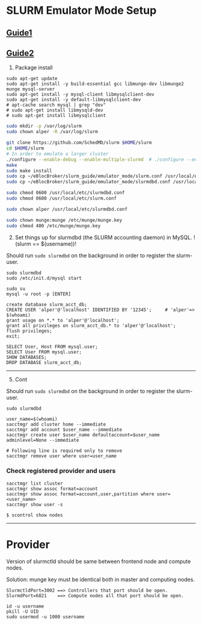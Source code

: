 # SLURM Emulator Mode Setup

## [Guide1](http://wildflower.diablonet.net/~scaron/slurmsetup.html)
## [Guide2](https://slurm.schedmd.com/faq.html#multi_slurmd)

1. Package install

```
sudo apt-get update
sudo apt-get install -y build-essential gcc libmunge-dev libmunge2 munge mysql-server
sudo apt-get install -y mysql-client libmysqlclient-dev
sudo apt-get install -y default-libmysqlclient-dev
# apt-cache search mysql | grep "dev"
# sudo apt-get install libmysqld-dev
# sudo apt-get install libmysqlclient
```

```bash
sudo mkdir -p /var/log/slurm
sudo chown alper -R /var/log/slurm

git clone https://github.com/SchedMD/slurm $HOME/slurm
cd $HOME/slurm
# In order to emulate a larger cluster
./configure --enable-debug --enable-multiple-slurmd  # ./configure --enable-debug --enable-front-end
make
sudo make install
sudo cp ~/eBlocBroker/slurm_guide/emulator_mode/slurm.conf /usr/local/etc/slurm.conf
sudo cp ~/eBlocBroker/slurm_guide/emulator_mode/slurmdbd.conf /usr/local/etc/slurmdbd.conf

sudo chmod 0600 /usr/local/etc/slurmdbd.conf
sudo chmod 0600 /usr/local/etc/slurm.conf

sudo chown alper /usr/local/etc/slurmdbd.conf

sudo chown munge:munge /etc/munge/munge.key
sudo chmod 400 /etc/munge/munge.key
```

2. Set things up for slurmdbd (the SLURM accounting daemon) in MySQL. !(slurm == $(username))!

Should run `sudo slurmdbd` on the background in order to register the slurm-user.

```
sudo slurmdbd
sudo /etc/init.d/mysql start

sudo su
mysql -u root -p [ENTER]

create database slurm_acct_db;
CREATE USER 'alper'@'localhost' IDENTIFIED BY '12345';     # 'alper'=> $(whoami)
grant usage on *.* to 'alper'@'localhost';
grant all privileges on slurm_acct_db.* to 'alper'@'localhost';
flush privileges;
exit;

SELECT User, Host FROM mysql.user;
SELECT User FROM mysql.user;
SHOW DATABASES;
DROP DATABASE slurm_acct_db;
```

--------------------------------------

5. Cont

Should run `sudo slurmdbd` on the background in order to register the slurm-user.

```
sudo slurmdbd

user_name=$(whoami)
sacctmgr add cluster home --immediate
sacctmgr add account $user_name --immediate
sacctmgr create user $user_name defaultaccount=$user_name adminlevel=None --immediate

# Following line is required only to remove
sacctmgr remove user where user=user_name
```

### Check registered provider and users

```
sacctmgr list cluster
sacctmgr show assoc format=account
sacctmgr show assoc format=account,user,partition where user=<user_name>
sacctmgr show user -s
```

```
$ scontrol show nodes
```
--------------------------------------------------------------------------------------------------------

# Provider

Version of slurmctld should be same between frontend node and compute nodes.

Solution: munge key must be identical both in master and computing nodes.

```
SlurmctldPort=3002 ==> Controllers that port should be open.
SlurmdPort=6821    ==> Compute nodes all that port should be open.

id -u username
pkill -U UID
sudo usermod -u 1000 username
```
